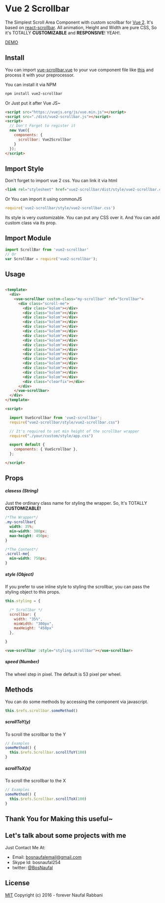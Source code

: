 # Vue 2  Scrollbar

The Simplest Scroll Area Component with custom scrollbar for [Vue 2](https://vuejs.or). It's based on [react-scrollbar](https://github.com/BosNaufal/react-scrollbar). All animation, Height and Width are pure CSS, So it's TOTALLY **CUSTOMIZABLE** and **RESPONSIVE**! YEAH!.

[DEMO](https://bosnaufal.github.io/vue2-scrollbar)

## Install
You can import [vue-scrollbar.vue](./src/js/components/vue-scrollbar.vue) to your vue component file like [this](./src/js/components/app.vue) and process it with your preprocessor.


You can install it via NPM
```bash
npm install vue2-scrollbar
```

Or Just put it after Vue JS~
```html
<script src="https://vuejs.org/js/vue.min.js"></script>
<script src="./dist/vue2-scrollbar.js"></script>
<script>
  // Don't Forget to register it
  new Vue({
    components: {
      scrollbar: Vue2Scrollbar
    }
  });
</script>
```


## Import Style
Don't forget to import vue 2 css. You can link it via html
```html
<link rel="stylesheet" href="vue2-scrollbar/dist/style/vue2-scrollbar.css">
```

Or You can import it using commonJS

```javascript
require('vue2-scrollbar/style/vue2-scrollbar.css')
```

Its style is very customizable. You can put any CSS over it. And You can add custom class via its prop.


## Import Module
```javascript
import ScrollBar from 'vue2-scrollbar'
// Or
var ScrollBar = require('vue2-scrollbar');
```


## Usage
```html

<template>
  <div>
    <vue-scrollbar custom-class="my-scrollbar" ref="Scrollbar">
      <div class="scroll-me">
        <div class="kolom"></div>
        <div class="kolom"></div>
        <div class="kolom"></div>
        <div class="kolom"></div>
        <div class="kolom"></div>
        <div class="kolom"></div>
        <div class="kolom"></div>
        <div class="kolom"></div>
        <div class="kolom"></div>
        <div class="kolom"></div>
        <div class="kolom"></div>
        <div class="kolom"></div>
        <div class="kolom"></div>
        <div class="kolom"></div>
        <div class="kolom"></div>
        <div class="kolom"></div>
        <div class="clearfix"></div>
      </div>
    </vue-scrollbar>
  </div>
</template>

<script>

  import VueScrollbar from 'vue2-scrollbar';
  require("vue2-scrollbar/style/vue2-scrollbar.css")

  // It's required to set min height of the scrollbar wrapper
  require("./your/custom/style/app.css")

  export default {
    components: { VueScrollbar },
  };

</script>

```


## Props
##### clasess (String)
Just the ordinary class name for styling the wrapper. So, It's TOTALLY **CUSTOMIZABLE!**
```css
/*The Wrapper*/
.my-scrollbar{
  width: 35%;
  min-width: 300px;
  max-height: 450px;
}

/*The Content*/
.scroll-me{
  min-width: 750px;
}
```


##### style (Object)
If you prefer to use inline style to styling the scrollbar, you can pass the styling object to this props.

```javascript
this.styling = {

  /* Scrollbar */
  scrollbar: {
    width: "35%",
    minWidth: "300px",
    maxHeight: "450px"
  },

}
```

```html
<vue-scrollbar :style="styling.scrollbar"></vue-scrollbar>
```

##### speed (Number)
The wheel step in pixel. The default is 53 pixel per wheel.



## Methods
You can do some methods by accessing the component via javascript.
```javascript
this.$refs.scrollbar.someMethod()
```

##### scrollToY(y)
To scroll the scrollbar to the Y
```javascript
// Examples
someMethod() {
  this.$refs.Scrollbar.scrollToY(100)
}
```

##### scrollToX(x)
To scroll the scrollbar to the X
```javascript
// Examples
someMethod() {
  this.$refs.Scrollbar.scrollToX(100)
}
```

## Thank You for Making this useful~

## Let's talk about some projects with me
Just Contact Me At:
- Email: [bosnaufalemail@gmail.com](mailto:bosnaufalemail@gmail.com)
- Skype Id: bosnaufal254
- twitter: [@BosNaufal](https://twitter.com/BosNaufal)

## License
[MIT](http://opensource.org/licenses/MIT)
Copyright (c) 2016 - forever Naufal Rabbani
